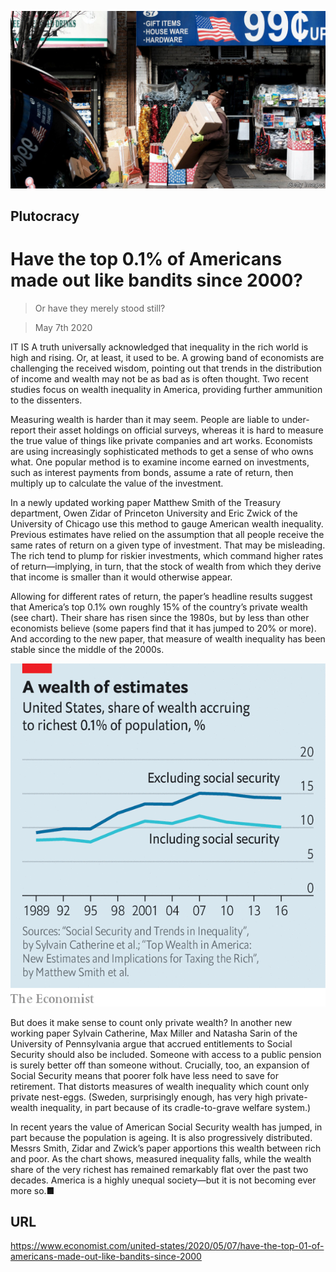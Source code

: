 ![](./images/20200509_USP502.jpg)

## Plutocracy

# Have the top 0.1% of Americans made out like bandits since 2000?

> Or have they merely stood still?

> May 7th 2020

IT IS A truth universally acknowledged that inequality in the rich world is high and rising. Or, at least, it used to be. A growing band of economists are challenging the received wisdom, pointing out that trends in the distribution of income and wealth may not be as bad as is often thought. Two recent studies focus on wealth inequality in America, providing further ammunition to the dissenters.

Measuring wealth is harder than it may seem. People are liable to under-report their asset holdings on official surveys, whereas it is hard to measure the true value of things like private companies and art works. Economists are using increasingly sophisticated methods to get a sense of who owns what. One popular method is to examine income earned on investments, such as interest payments from bonds, assume a rate of return, then multiply up to calculate the value of the investment.

In a newly updated working paper Matthew Smith of the Treasury department, Owen Zidar of Princeton University and Eric Zwick of the University of Chicago use this method to gauge American wealth inequality. Previous estimates have relied on the assumption that all people receive the same rates of return on a given type of investment. That may be misleading. The rich tend to plump for riskier investments, which command higher rates of return—implying, in turn, that the stock of wealth from which they derive that income is smaller than it would otherwise appear.

Allowing for different rates of return, the paper’s headline results suggest that America’s top 0.1% own roughly 15% of the country’s private wealth (see chart). Their share has risen since the 1980s, but by less than other economists believe (some papers find that it has jumped to 20% or more). And according to the new paper, that measure of wealth inequality has been stable since the middle of the 2000s.

![](./images/20200509_USC449_0.png)

But does it make sense to count only private wealth? In another new working paper Sylvain Catherine, Max Miller and Natasha Sarin of the University of Pennsylvania argue that accrued entitlements to Social Security should also be included. Someone with access to a public pension is surely better off than someone without. Crucially, too, an expansion of Social Security means that poorer folk have less need to save for retirement. That distorts measures of wealth inequality which count only private nest-eggs. (Sweden, surprisingly enough, has very high private-wealth inequality, in part because of its cradle-to-grave welfare system.)

In recent years the value of American Social Security wealth has jumped, in part because the population is ageing. It is also progressively distributed. Messrs Smith, Zidar and Zwick’s paper apportions this wealth between rich and poor. As the chart shows, measured inequality falls, while the wealth share of the very richest has remained remarkably flat over the past two decades. America is a highly unequal society—but it is not becoming ever more so.■

## URL

https://www.economist.com/united-states/2020/05/07/have-the-top-01-of-americans-made-out-like-bandits-since-2000
